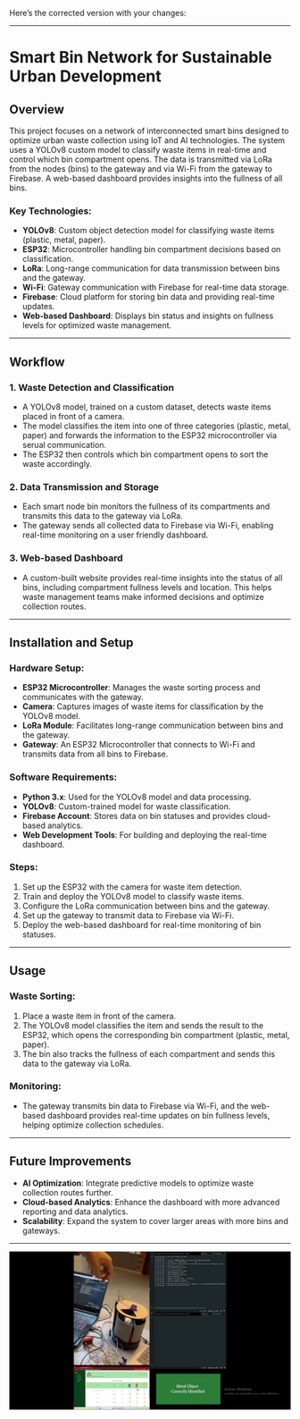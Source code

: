 Here’s the corrected version with your changes:

---

# Smart Bin Network for Sustainable Urban Development

## Overview
This project focuses on a network of interconnected smart bins designed to optimize urban waste collection using IoT and AI technologies. The system uses a YOLOv8 custom model to classify waste items in real-time and control which bin compartment opens. The data is transmitted via LoRa from the nodes (bins) to the gateway and via Wi-Fi from the gateway to Firebase. A web-based dashboard provides insights into the fullness of all bins.

### Key Technologies:
- **YOLOv8**: Custom object detection model for classifying waste items (plastic, metal, paper).
- **ESP32**: Microcontroller handling bin compartment decisions based on classification.
- **LoRa**: Long-range communication for data transmission between bins and the gateway.
- **Wi-Fi**: Gateway communication with Firebase for real-time data storage.
- **Firebase**: Cloud platform for storing bin data and providing real-time updates.
- **Web-based Dashboard**: Displays bin status and insights on fullness levels for optimized waste management.

---

## Workflow

### 1. Waste Detection and Classification
- A YOLOv8 model, trained on a custom dataset, detects waste items placed in front of a camera.
- The model classifies the item into one of three categories (plastic, metal, paper) and forwards the information to the ESP32 microcontroller via serual communication.
- The ESP32 then controls which bin compartment opens to sort the waste accordingly.

### 2. Data Transmission and Storage
- Each smart node bin monitors the fullness of its compartments and transmits this data to the gateway via LoRa.
- The gateway sends all collected data to Firebase via Wi-Fi, enabling real-time monitoring on a user friendly dashboard.

### 3. Web-based Dashboard
- A custom-built website provides real-time insights into the status of all bins, including compartment fullness levels and location. This helps waste management teams make informed decisions and optimize collection routes.

---

## Installation and Setup

### Hardware Setup:
- **ESP32 Microcontroller**: Manages the waste sorting process and communicates with the gateway.
- **Camera**: Captures images of waste items for classification by the YOLOv8 model.
- **LoRa Module**: Facilitates long-range communication between bins and the gateway.
- **Gateway**: An ESP32 Microcontroller that connects to Wi-Fi and transmits data from all bins to Firebase.

### Software Requirements:
- **Python 3.x**: Used for the YOLOv8 model and data processing.
- **YOLOv8**: Custom-trained model for waste classification.
- **Firebase Account**: Stores data on bin statuses and provides cloud-based analytics.
- **Web Development Tools**: For building and deploying the real-time dashboard.

### Steps:
1. Set up the ESP32 with the camera for waste item detection.
2. Train and deploy the YOLOv8 model to classify waste items.
3. Configure the LoRa communication between bins and the gateway.
4. Set up the gateway to transmit data to Firebase via Wi-Fi.
5. Deploy the web-based dashboard for real-time monitoring of bin statuses.

---

## Usage

### Waste Sorting:
1. Place a waste item in front of the camera. 
2. The YOLOv8 model classifies the item and sends the result to the ESP32, which opens the corresponding bin compartment (plastic, metal, paper).
3. The bin also tracks the fullness of each compartment and sends this data to the gateway via LoRa.

### Monitoring:
- The gateway transmits bin data to Firebase via Wi-Fi, and the web-based dashboard provides real-time updates on bin fullness levels, helping optimize collection schedules.

---

## Future Improvements
- **AI Optimization**: Integrate predictive models to optimize waste collection routes further.
- **Cloud-based Analytics**: Enhance the dashboard with more advanced reporting and data analytics.
- **Scalability**: Expand the system to cover larger areas with more bins and gateways.

---

[![Watch the video](https://github.com/Mariem17-17/EcoSort_hack4earth/blob/main/screenshot.png)](https://drive.google.com/drive/u/0/folders/1NlYntuLUdRY-Ps6QTxtTw8pZf1ylVE5s)
